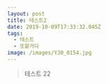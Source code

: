 ```yaml
---
layout: post
title: 테스트2
date: 2019-10-09T17:33:32.045Z
tags:
  - 테스트
  - 또할거다
image: /images/YJ0_0154.jpg
---
```

> 테스트 22
